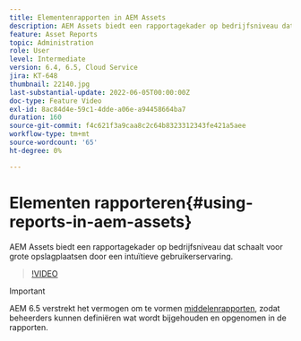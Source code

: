 ```yaml
---
title: Elementenrapporten in AEM Assets
description: AEM Assets biedt een rapportagekader op bedrijfsniveau dat schaalt voor grote opslagplaatsen door een intuïtieve gebruikerservaring.
feature: Asset Reports
topic: Administration
role: User
level: Intermediate
version: 6.4, 6.5, Cloud Service
jira: KT-648
thumbnail: 22140.jpg
last-substantial-update: 2022-06-05T00:00:00Z
doc-type: Feature Video
exl-id: 8ac84d4e-59c1-4dde-a06e-a94458664ba7
duration: 160
source-git-commit: f4c621f3a9caa8c2c64b8323312343fe421a5aee
workflow-type: tm+mt
source-wordcount: '65'
ht-degree: 0%

---
```


# Elementen rapporteren{#using-reports-in-aem-assets}

AEM Assets biedt een rapportagekader op bedrijfsniveau dat schaalt voor grote opslagplaatsen door een intuïtieve gebruikerservaring.

>[!VIDEO](https://video.tv.adobe.com/v/22140?quality=12&learn=on)


>[!IMPORTANT]
>
>AEM 6.5 verstrekt het vermogen om te vormen [middelenrapporten](https://experienceleague.adobe.com/docs/experience-manager-65/assets/administer/asset-reports.html#prerequisite-for-reporting), zodat beheerders kunnen definiëren wat wordt bijgehouden en opgenomen in de rapporten.
